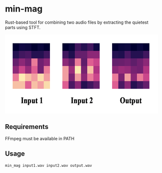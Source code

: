 # min-mag

Rust-based tool for combining two audio files by extracting the quietest parts using STFT.

<img src="minmag.png" width="615" height="262"/>

## Requirements

FFmpeg must be available in PATH

## Usage

```bash
min_mag input1.wav input2.wav output.wav
